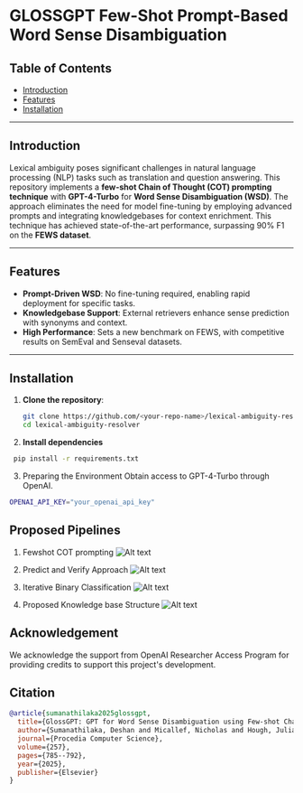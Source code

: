 # GLOSSGPT Few-Shot Prompt-Based Word Sense Disambiguation

## Table of Contents

- [Introduction](#introduction)  
- [Features](#features)  
- [Installation](#installation)  


---

## Introduction

Lexical ambiguity poses significant challenges in natural language processing (NLP) tasks such as translation and question answering. This repository implements a **few-shot Chain of Thought (COT) prompting technique** with **GPT-4-Turbo** for **Word Sense Disambiguation (WSD)**. The approach eliminates the need for model fine-tuning by employing advanced prompts and integrating knowledgebases for context enrichment. This technique has achieved state-of-the-art performance, surpassing 90% F1 on the **FEWS dataset**.

---

## Features

- **Prompt-Driven WSD**: No fine-tuning required, enabling rapid deployment for specific tasks.  
- **Knowledgebase Support**: External retrievers enhance sense prediction with synonyms and context.  
- **High Performance**: Sets a new benchmark on FEWS, with competitive results on SemEval and Senseval datasets.  

---

## Installation

1. **Clone the repository**:  
   ```bash
   git clone https://github.com/<your-repo-name>/lexical-ambiguity-resolver.git
   cd lexical-ambiguity-resolver

2. **Install dependencies**
  ```bash
   pip install -r requirements.txt
```

3. Preparing the Environment
   Obtain access to GPT-4-Turbo through OpenAI.
```bash
OPENAI_API_KEY="your_openai_api_key"
```

## Proposed Pipelines

1. Fewshot COT prompting
![Alt text](GlossGPTPipeline.png)

2. Predict and Verify Approach
![Alt text](predictverify.png)
   
3. Iterative Binary Classification
![Alt text](iterativeBC.png)

4. Proposed Knowledge base Structure
   ![Alt text](KB.png)
  
## Acknowledgement
We acknowledge the support from OpenAI Researcher Access Program for providing credits to support this project's development.

## Citation

```bibtex
@article{sumanathilaka2025glossgpt,
  title={GlossGPT: GPT for Word Sense Disambiguation using Few-shot Chain-of-Thought Prompting},
  author={Sumanathilaka, Deshan and Micallef, Nicholas and Hough, Julian},
  journal={Procedia Computer Science},
  volume={257},
  pages={785--792},
  year={2025},
  publisher={Elsevier}
}



